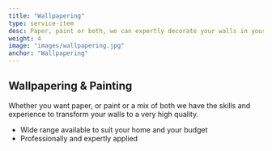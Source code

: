 ```yaml
---
title: "Wallpapering"
type: service-item
desc: Paper, paint or both, we can expertly decorate your walls in your choice of paper.
weight: 4
image: "images/wallpapering.jpg"
anchor: "Wallpapering"
---
```

## Wallpapering & Painting

Whether you want paper, or paint or a mix of both we have the skills and experience to transform your walls to a very high quality.

* Wide range available to suit your home and your budget
* Professionally and expertly applied
